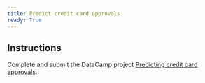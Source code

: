 ```yaml
---
title: Predict credit card approvals
ready: True
---
```


## Instructions

Complete and submit the DataCamp project [Predicting credit card approvals](https://www.datacamp.com/projects/558).